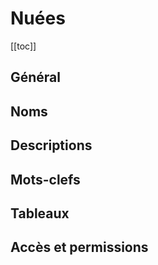 # Nuées

[[toc]]

## Général

## Noms

## Descriptions

## Mots-clefs

## Tableaux

## Accès et permissions

